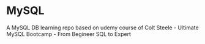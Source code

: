 # MySQL
A MySQL DB learning repo based on udemy course of Colt Steele - Ultimate MySQL Bootcamp - From Begineer SQL to Expert

